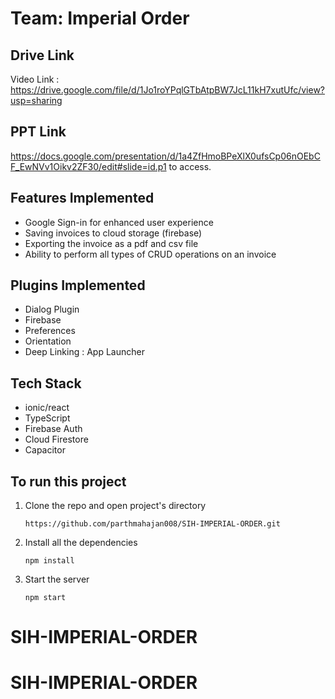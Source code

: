 # Team: Imperial Order

## Drive Link
Video Link : https://drive.google.com/file/d/1Jo1roYPqlGTbAtpBW7JcL11kH7xutUfc/view?usp=sharing

## PPT Link 
   https://docs.google.com/presentation/d/1a4ZfHmoBPeXlX0ufsCp06nOEbCF_EwNVv1Oikv2ZF30/edit#slide=id.p1 to access.

## Features Implemented
- Google Sign-in for enhanced user experience
- Saving invoices to cloud storage (firebase)
- Exporting the invoice as a pdf and csv file
- Ability to perform all types of CRUD operations on an invoice

## Plugins Implemented
- Dialog Plugin
- Firebase 
- Preferences
- Orientation
- Deep Linking : App Launcher

## Tech Stack
- ionic/react
- TypeScript
- Firebase Auth
- Cloud Firestore
- Capacitor

## To run this project
1. Clone the repo and open project's directory
   
   `https://github.com/parthmahajan008/SIH-IMPERIAL-ORDER.git`
   
2. Install all the dependencies
   
     `npm install`

3. Start the server
 
   `npm start`
# SIH-IMPERIAL-ORDER
# SIH-IMPERIAL-ORDER
